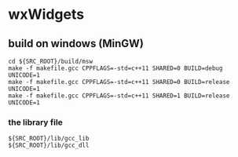 # wxWidgets

## build on windows (MinGW)
```
cd ${SRC_ROOT}/build/msw
make -f makefile.gcc CPPFLAGS=-std=c++11 SHARED=0 BUILD=debug UNICODE=1
make -f makefile.gcc CPPFLAGS=-std=c++11 SHARED=0 BUILD=release UNICODE=1
make -f makefile.gcc CPPFLAGS=-std=c++11 SHARED=1 BUILD=release UNICODE=1
```

### the library file
```
${SRC_ROOT}/lib/gcc_lib
${SRC_ROOT}/lib/gcc_dll
```